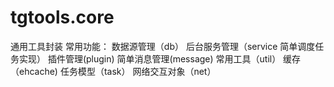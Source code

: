 # tgtools.core
通用工具封装
常用功能：
数据源管理（db）
后台服务管理（service 简单调度任务实现）
插件管理(plugin)
简单消息管理(message)
常用工具（util）
缓存（ehcache)
任务模型（task）
网络交互对象（net）
